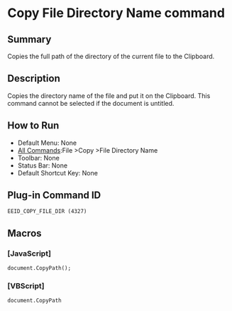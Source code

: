 # Copy File Directory Name command

## Summary

Copies the full path of the directory of the current file to the Clipboard.

## Description

Copies the directory name of the file and put it on the Clipboard. This
command cannot be selected if the document is untitled.

## How to Run

- Default Menu: None
- [All Commands](../tools/all_commands):File \>Copy
\>File Directory Name
- Toolbar: None
- Status Bar: None
- Default Shortcut Key: None

## Plug-in Command ID

```
EEID_COPY_FILE_DIR (4327)```

## Macros

### \[JavaScript\]

```
document.CopyPath();
```

### \[VBScript\]

```
document.CopyPath
```

